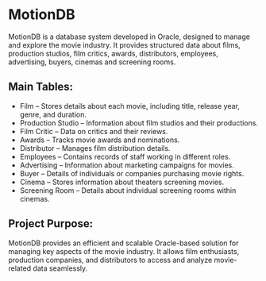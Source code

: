 # MotionDB
MotionDB is a database system developed in Oracle, designed to manage and explore the movie industry. It provides structured data about films, production studios, film critics, awards, distributors, employees, advertising, buyers, cinemas and screening rooms.

## Main Tables:

- Film – Stores details about each movie, including title, release year, genre, and duration.
- Production Studio – Information about film studios and their productions.
- Film Critic – Data on critics and their reviews.
- Awards – Tracks movie awards and nominations.
- Distributor – Manages film distribution details.
- Employees – Contains records of staff working in different roles.
- Advertising – Information about marketing campaigns for movies.
- Buyer – Details of individuals or companies purchasing movie rights.
- Cinema – Stores information about theaters screening movies.
- Screening Room – Details about individual screening rooms within cinemas.

## Project Purpose:
MotionDB provides an efficient and scalable Oracle-based solution for managing key aspects of the movie industry. It allows film enthusiasts, production companies, and distributors to access and analyze movie-related data seamlessly.

